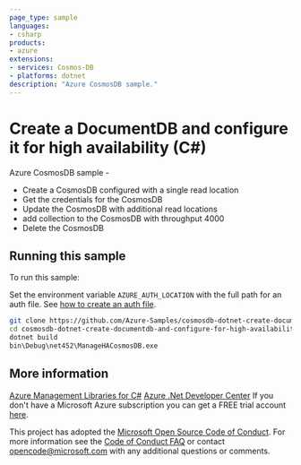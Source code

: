 ```yaml
---
page_type: sample
languages:
- csharp
products:
- azure
extensions:
- services: Cosmos-DB
- platforms: dotnet
description: "Azure CosmosDB sample."
---
```


# Create a DocumentDB and configure it for high availability (C#)

 Azure CosmosDB sample -
  - Create a CosmosDB configured with a single read location
  - Get the credentials for the CosmosDB
  - Update the CosmosDB with additional read locations
  - add collection to the CosmosDB with throughput 4000
  - Delete the CosmosDB


## Running this sample

To run this sample:

Set the environment variable `AZURE_AUTH_LOCATION` with the full path for an auth file. See [how to create an auth file](https://github.com/Azure/azure-libraries-for-net/blob/master/AUTH.md).

```bash
git clone https://github.com/Azure-Samples/cosmosdb-dotnet-create-documentdb-and-configure-for-high-availability.git
cd cosmosdb-dotnet-create-documentdb-and-configure-for-high-availability
dotnet build
bin\Debug\net452\ManageHACosmosDB.exe
```

## More information

[Azure Management Libraries for C#](https://github.com/Azure/azure-sdk-for-net/tree/Fluent)
[Azure .Net Developer Center](https://azure.microsoft.com/en-us/develop/net/)
If you don't have a Microsoft Azure subscription you can get a FREE trial account [here](http://go.microsoft.com/fwlink/?LinkId=330212).

This project has adopted the [Microsoft Open Source Code of Conduct](https://opensource.microsoft.com/codeofconduct/). For more information see the [Code of Conduct FAQ](https://opensource.microsoft.com/codeofconduct/faq/) or contact [opencode@microsoft.com](mailto:opencode@microsoft.com) with any additional questions or comments.
